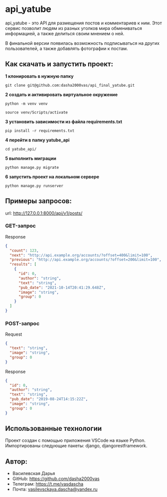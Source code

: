 # api_yatube

api_yatube - это API для размещения постов и комментариев к ним. Этот сервис позволит людям из разных уголков мира обмениваться информацией, а также делиться своим мнением о ней.

В финальной версии появилась возможность подписываться на других пользователей, а также добавлять фотографии к постам.

## Как скачать и запустить проект:

**1 клонировать в нужную папку**
```
git clone git@github.com:dasha2000vas/api_final_yatube.git
```

**2 создать и активировать виртуальное окружение**
```
python -m venv venv
```
```
source venv/Scripts/activate
```

**3 установить зависимости из файла requirements.txt**
```
pip install -r requirements.txt
```

**4 перейти в папку yatube_api**
```
cd yatube_api/
```

**5 выполнить миграции**
```
python manage.py migrate
```

**6 запустить проект на локальном сервере**
```
python manage.py runserver
```

## Примеры запросов:

url: http://127.0.0.1:8000/api/v1/posts/

### GET-запрос

Response

```json
{
  "count": 123,
  "next": "http://api.example.org/accounts/?offset=400&limit=100",
  "previous": "http://api.example.org/accounts/?offset=200&limit=100",
  "results": [
    {
      "id": 0,
      "author": "string",
      "text": "string",
      "pub_date": "2021-10-14T20:41:29.648Z",
      "image": "string",
      "group": 0
    }
  ]
}
```

### POST-запрос

Request

```json
{
  "text": "string",
  "image": "string",
  "group": 0
}
```

Response

```json
{
  "id": 0,
  "author": "string",
  "text": "string",
  "pub_date": "2019-08-24T14:15:22Z",
  "image": "string",
  "group": 0
}
```

## Использованные технологии

Проект создан с помощью приложения VSCode на языке Python. Импортированы следующие пакеты: django, djangorestframework.

## Автор:

* Василевская Дарья
* GitHub: https://github.com/dasha2000vas
* Телеграм: https://t.me/vasdascha
* Почта: vasilevsckaya.dascha@yandex.ru

